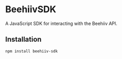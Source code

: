 # BeehiivSDK
A JavaScript SDK for interacting with the Beehiiv API.

## Installation

```bash
npm install beehiiv-sdk
